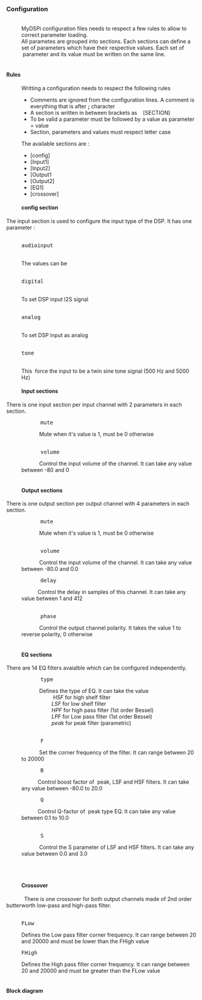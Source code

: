<!DOCTYPE html PUBLIC "-//W3C//DTD HTML 4.01//EN" "http://www.w3.org/TR/html4/strict.dtd">
<html>
<head>
  <meta content="text/html; charset=ISO-8859-1"
 http-equiv="content-type">
  <title></title>
</head>
<body>
<h3>Configuration</h3>
<br>
<div style="margin-left: 40px;">MyDSPi configuration files
needs to respect a few rules to allow to correct parameter loading.<br>
All parametes are grouped into sections. Each sections can define a set
of parameters which have their respective values. Each set of
&nbsp;parameter and its value must be written on the same line.<br>
</div>
<br>
<h4>Rules</h4>
<div style="margin-left: 40px;">Writting a configuration
needs to respect the following rules<br>
<ul>
  <li>Comments are ignored from the configuration lines. A
comment is everything that is after&nbsp;<span
 style="font-weight: bold;">;</span> character</li>
  <li>A section is written in between brackets as
&nbsp;&nbsp; [SECTION]</li>
  <li>To be valid a parameter must be followed by a value as
parameter = value</li>
  <li>Section, parameters and values must respect letter case</li>
</ul>
The available sections are :<br>
<ul>
  <li>[config]</li>
  <li>[Input1]</li>
  <li>[Input2]</li>
  <li>[Output1 </li>
  <li>[Output2]</li>
  <li>[EQ1]</li>
  <li>[crossover]</li>
</ul>
</div>
<h4 style="margin-left: 40px;">config section</h4>
The input section is used to configure the input type of the DSP. It
has one parameter :<br>
<br>
<div style="margin-left: 40px;">
<pre>audioinput</pre>
<br>
The values can be<br>
<br>
<pre>digital</pre>
<br>
To set DSP input I2S signal<br>
<br>
<pre>analog</pre>
<br>
To set DSP input as analog<br>
<br>
<pre>tone</pre>
<br>
This&nbsp; force the input to be a twin sine tone signal (500 Hz
and 5000 Hz)<br>
</div>
<h4 style="margin-left: 40px;">
Input sections</h4>
<span style="font-weight: normal;">There is one input
section per input channel with 2 parameters in each section.</span>
<div style="margin-left: 40px;">
<pre>&nbsp;&nbsp;&nbsp; &nbsp;&nbsp;mute</pre>
&nbsp;&nbsp;&nbsp; &nbsp;&nbsp;&nbsp;
&nbsp;&nbsp;&nbsp; Mute when it's value is 1, must be 0
otherwise <br>
&nbsp;&nbsp;&nbsp; <br>
<pre>&nbsp;&nbsp;&nbsp; &nbsp;&nbsp;volume</pre>
&nbsp;&nbsp;&nbsp; &nbsp;&nbsp;&nbsp;
&nbsp;&nbsp;&nbsp; Control the input volume of the channel.
It can take any value between -80 and 0</div>
<br>
<h4 style="margin-left: 40px;">Output sections</h4>
<span style="font-weight: normal;">There is one output
section per output channel with 4 parameters in each section.</span>
<div style="margin-left: 40px;">
<pre>&nbsp;&nbsp;&nbsp; &nbsp;&nbsp;mute</pre>
&nbsp;&nbsp;&nbsp; &nbsp;&nbsp;&nbsp;
&nbsp;&nbsp;&nbsp; Mute when it's value is 1, must be 0
otherwise <br>
&nbsp;&nbsp;&nbsp; <br>
<pre>&nbsp;&nbsp;&nbsp; &nbsp;&nbsp;volume</pre>
&nbsp;&nbsp;&nbsp; &nbsp;&nbsp;&nbsp;
&nbsp;&nbsp;&nbsp; Control the input volume of the channel.
It can take any value between -80.0 and 0.0<br>
<pre>&nbsp;&nbsp;&nbsp; &nbsp;&nbsp;delay</pre>
&nbsp;&nbsp;&nbsp; &nbsp;&nbsp;&nbsp;
&nbsp;&nbsp; Control the delay in samples of this channel. It
can take any value between 1 and 412<br>
&nbsp;&nbsp;&nbsp; <br>
<pre>&nbsp;&nbsp;&nbsp; &nbsp;&nbsp;phase</pre>
&nbsp;&nbsp;&nbsp; &nbsp;&nbsp;&nbsp;
&nbsp;&nbsp;&nbsp; Control the output channel polarity. It
takes the value 1 to reverse polarity, 0 otherwise</div>
<h4 style="margin-left: 40px;"></h4>
<h4 style="margin-left: 40px;"><br>
EQ sections</h4>
<span style="font-weight: normal;">There are 14 EQ filters
avaialble which can be configured independently.&nbsp;</span>
<div style="margin-left: 40px;">
<pre>&nbsp;&nbsp;&nbsp; &nbsp;&nbsp;type</pre>
&nbsp;&nbsp;&nbsp; &nbsp;&nbsp;&nbsp;
&nbsp;&nbsp;&nbsp; Defines the type of EQ. It can take the
value<br>
<div style="margin-left: 80px;">&nbsp;<span
 style="font-style: italic;">HSF</span> for high shelf
filter <br>
<span style="font-style: italic;">LSF</span> for low
shelf filter <br>
<span style="font-style: italic;">HPF</span> for
high pass filter (1st order Bessel)<br>
<span style="font-style: italic;">LPF</span> for Low
pass filter (1st order Bessel)<br>
<span style="font-style: italic;">peak</span> for
peak filter (parametric)<br>
</div>
&nbsp;&nbsp;&nbsp; <br>
<pre>&nbsp;&nbsp;&nbsp; &nbsp;&nbsp;F</pre>
&nbsp;&nbsp;&nbsp; &nbsp;&nbsp;&nbsp;
&nbsp;&nbsp;&nbsp; Set the corner frequency of the filter.
It can range between 20 to 20000<br>
<pre>&nbsp;     B</pre>
&nbsp;&nbsp;&nbsp; &nbsp;&nbsp;&nbsp;
&nbsp;&nbsp; Control boost factor of &nbsp;peak, LSF and
HSF filters. It can take any value between -80.0 to 20.0 <br>
<pre>&nbsp;&nbsp;&nbsp; &nbsp;&nbsp;Q</pre>
&nbsp;&nbsp;&nbsp; &nbsp;&nbsp;&nbsp;
&nbsp;&nbsp; Control Q-factor of &nbsp;peak type EQ. It can
take any value between 0.1 to 10.0 <br>
&nbsp;&nbsp;&nbsp; <br>
<pre>&nbsp;&nbsp;&nbsp; &nbsp;&nbsp;S</pre>
&nbsp;&nbsp;&nbsp; &nbsp;&nbsp;&nbsp;
&nbsp;&nbsp;&nbsp; Control the S parameter of LSF and HSF
filters. It can take any value between 0.0 and 3.0<br>
<pre>      </pre>
</div>
<h4 style="margin-left: 40px;"><br>
Crossover</h4>
&nbsp;&nbsp;&nbsp; &nbsp;&nbsp;&nbsp;
&nbsp;&nbsp;&nbsp; There is one crossover for both output
channels made of 2nd order butterworth low-pass and high-pass filter. <br>
&nbsp;&nbsp;&nbsp; &nbsp;&nbsp;&nbsp;
&nbsp;&nbsp;&nbsp; <br>
<pre style="margin-left: 40px;">FLow</pre>
<div style="margin-left: 40px;">Defines the Low pass
filter corner frequency. It can range between 20 and 20000 and must be
lower than the FHigh value<br>
</div>
<pre style="margin-left: 40px;">FHigh</pre>
<div style="margin-left: 40px;">Defines the High pass
filter corner frequency. It can range between 20 and 20000 and must be
greater than the FLow value<br>
</div>
<br>
<h4>Block diagram<br>
</h4>
<br>
</body>
</html>
